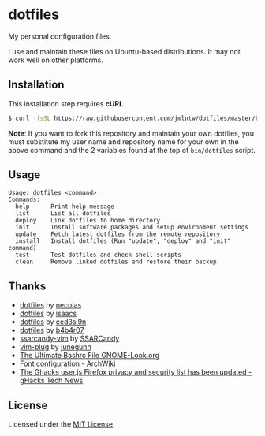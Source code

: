 # dotfiles

My personal configuration files.

I use and maintain these files on Ubuntu-based distributions. It may not work well on other platforms.

## Installation

This installation step requires **cURL**.

```bash
$ curl -fsSL https://raw.githubusercontent.com/jmlntw/dotfiles/master/bin/dotfiles | bash
```

**Note**: If you want to fork this repository and maintain your own dotfiles, you must substitute my user name and repository name for your own in the above command and the 2 variables found at the top of `bin/dotfiles` script.

## Usage

```
Usage: dotfiles <command>
Commands:
  help      Print help message
  list      List all dotfiles
  deploy    Link dotfiles to home directory
  init      Install software packages and setup environment settings
  update    Fetch latest dotfiles from the remote repository
  install   Install dotfiles (Run "update", "deploy" and "init" command)
  test      Test dotfiles and check shell scripts
  clean     Remove linked dotfiles and restore their backup
```

## Thanks

* [dotfiles](https://github.com/necolas/dotfiles) by [necolas](https://github.com/necolas)
* [dotfiles](https://github.com/isaacs/dotfiles) by [isaacs](https://github.com/isaacs)
* [dotfiles](https://github.com/eed3si9n/dotfiles) by [eed3si9n](https://github.com/eed3si9n)
* [dotfiles](https://github.com/b4b4r07/dotfiles) by [b4b4r07](https://github.com/b4b4r07)
* [ssarcandy-vim](https://github.com/SSARCandy/ssarcandy-vim) by [SSARCandy](https://github.com/SSARCandy)
* [vim-plug](https://github.com/junegunn/vim-plug) by [junegunn](https://github.com/junegunn)
* [The Ultimate Bashrc File GNOME-Look.org](http://gnome-look.org/content/show.php/Ultimate+Bashrc+File?content=129746)
* [Font configuration - ArchWiki](https://wiki.archlinux.org/index.php/font_configuration)
* [The Ghacks user.js Firefox privacy and security list has been updated - gHacks Tech News](http://www.ghacks.net/2016/01/04/the-firefox-privacy-and-security-list-has-been-updated/)

## License

Licensed under the [MIT License](LICENSE.md).
